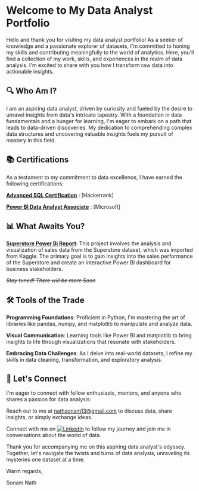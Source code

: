 # **Welcome to My Data Analyst Portfolio**

Hello and thank you for visiting my data analyst portfolio!
As a seeker of knowledge and a passionate explorer of datasets, I'm committed to honing my skills and contributing meaningfully to the world of analytics.
Here, you'll find a collection of my work, skills, and experiences in the realm of data analysis. 
I'm excited to share with you how I transform raw data into actionable insights.

## **🔍 Who Am I?**

I am an aspiring data analyst, driven by curiosity and fueled by the desire to unravel insights from data's intricate tapestry. 
With a foundation in data fundamentals and a hunger for learning, I'm eager to embark on a path that leads to data-driven discoveries.
My dedication to comprehending complex data structures and uncovering valuable insights fuels my pursuit of mastery in this field.

## **📚 Certifications**
As a testament to my commitment to data excellence, I have earned the following certifications:

[**Advanced SQL Certification**](https://www.hackerrank.com/certificates/24d451789ad3) : [Hackerrank]

[**Power BI Data Analyst Associate**](https://learn.microsoft.com/api/credentials/share/en-us/sonamnath-4097/7A5451435F82A282?sharingId=ABF77CDB7A00DB7E) : [Microsoft]


## **📊 What Awaits You?**

[**Superstore Power Bi Report**](https://github.com/SonamNath/SuperstorePowerBi): This project involves the analysis and visualization of sales data from the Superstore dataset, which was imported from Kaggle. The primary goal is to gain insights into the sales performance of the Superstore and create an interactive Power BI dashboard for business stakeholders.

~~_Stay tuned! There will be more Soon_~~

## **🛠️ Tools of the Trade**

**Programming Foundations**: Proficient in Python, I'm mastering the art of libraries like pandas, numpy, and matplotlib to manipulate and analyze data.

**Visual Communication**: Learning tools like Power BI and matplotlib to bring insights to life through visualizations that resonate with stakeholders.

**Embracing Data Challenges**: As I delve into real-world datasets, I refine my skills in data cleaning, transformation, and exploratory analysis.

## **🤝 Let's Connect**

I'm eager to connect with fellow enthusiasts, mentors, and anyone who shares a passion for data analysis:

Reach out to me at nathsonam13@gmail.com to discuss data, share insights, or simply exchange ideas.

Connect with me on [![LinkedIn](https://img.shields.io/badge/-LinkedIn-blue?style=flat-square&logo=linkedin&logoColor=white)](https://www.linkedin.com/in/sonam-nath-1132621b7?lipi=urn%3Ali%3Apage%3Ad_flagship3_profile_view_base_contact_details%3BRddBg1REQR%2B5AaLD9R5nIg%3D%3D) to follow my journey and join me in conversations about the world of data.

Thank you for accompanying me on this aspiring data analyst's odyssey. Together, let's navigate the twists and turns of data analysis, unraveling its mysteries one dataset at a time.

Warm regards,

Sonam Nath
